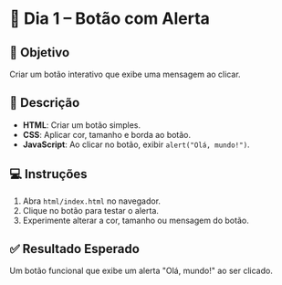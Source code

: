 # 📂 Dia 1 – Botão com Alerta

## 🎯 Objetivo

Criar um botão interativo que exibe uma mensagem ao clicar.

## 📝 Descrição

- **HTML**: Criar um botão simples.
- **CSS**: Aplicar cor, tamanho e borda ao botão.
- **JavaScript**: Ao clicar no botão, exibir `alert("Olá, mundo!")`.

## 💻 Instruções

1. Abra `html/index.html` no navegador.
2. Clique no botão para testar o alerta.
3. Experimente alterar a cor, tamanho ou mensagem do botão.

## ✅ Resultado Esperado

Um botão funcional que exibe um alerta "Olá, mundo!" ao ser clicado.
